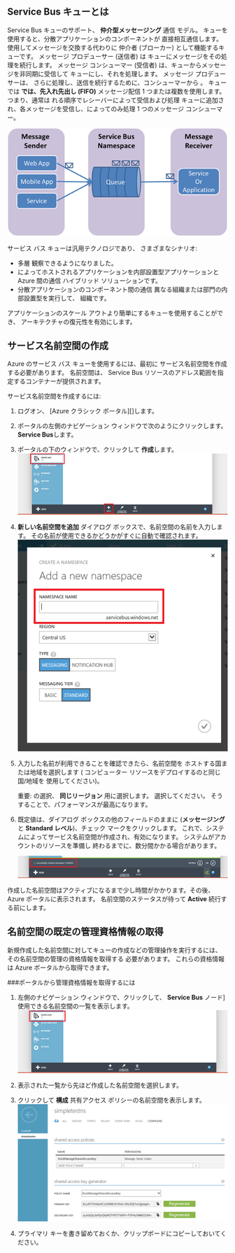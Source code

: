 <a id="what-are-service-bus-queues"></a>
## Service Bus キューとは

Service Bus キューのサポート、 **仲介型メッセージング** 通信
モデル。 キューを使用すると、分散アプリケーションのコンポーネントが
直接相互通信します。使用してメッセージを交換する代わりに
仲介者 (ブローカー) として機能するキューです。 メッセージ プロデューサー (送信者) は
キューにメッセージをその処理を続行します。
メッセージ コンシューマー (受信者) は、キューからメッセージを非同期に受信して
キューにし、それを処理します。 メッセージ プロデューサーは、
さらに処理し、送信を続行するために、コンシューマーから
。 キューでは **では、先入れ先出し (FIFO)** メッセージ配信
1 つまたは複数を使用します。 つまり、通常は
れる順序でレシーバーによって受信および処理
キューに追加され、各メッセージを受信し、によってのみ処理
1 つのメッセージ コンシューマー。

![QueueConcepts](./media/service-bus-java-how-to-create-queue/sb-queues-08.png)

サービス バス キューは汎用テクノロジであり、
さまざまなシナリオ:

-   多層
    観察できるようになりました。
-   によってホストされるアプリケーションを内部設置型アプリケーションと Azure 間の通信
    ハイブリッド ソリューションです。
-   分散アプリケーションのコンポーネント間の通信
    異なる組織または部門の内部設置型を実行して、
    組織です。

アプリケーションのスケール アウトより簡単にするキューを使用することができ、
アーキテクチャの復元性を有効にします。

## サービス名前空間の作成

Azure のサービス バス キューを使用するには、最初に
サービス名前空間を作成する必要があります。 名前空間は、
Service Bus リソースのアドレス範囲を指定するコンテナーが提供されます。

サービス名前空間を作成するには:

1.  ログオン、 [Azure クラシック ポータル][]します。

2.  ポータルの左側のナビゲーション ウィンドウで次のようにクリックします。
    **Service Bus**します。

3.  ポータルの下のウィンドウで、クリックして **作成**します。
    ![](./media/service-bus-java-how-to-create-queue/sb-queues-03.png)

4.   **新しい名前空間を追加** ダイアログ ボックスで、名前空間の名前を入力します。
    その名前が使用できるかどうかがすぐに自動で確認されます。
    ![](./media/service-bus-java-how-to-create-queue/sb-queues-04.png)

5.  入力した名前が利用できることを確認できたら、名前空間を
    ホストする国または地域を選択します (
    コンピューター リソースをデプロイするのと同じ国/地域を
    使用してください)。

    重要: の選択、 **同じリージョン** 用に選択します。
    選択してください。 そうすることで、パフォーマンスが最高になります。

6.  既定値は、ダイアログ ボックスの他のフィールドのままに (**メッセージング** と **Standard レベル**)、チェック マークをクリックします。 これで、システムによってサービス名前空間が作成され、有効になります。 システムがアカウントのリソースを準備し 終わるまでに、数分間かかる場合があります。

    ![](./media/service-bus-java-how-to-create-queue/getting-started-multi-tier-27.png)

作成した名前空間はアクティブになるまで少し時間がかかります。その後、Azure ポータルに表示されます。 名前空間のステータスが待って **Active** 続行する前にします。

## 名前空間の既定の管理資格情報の取得

新規作成した名前空間に対してキューの作成などの管理操作を実行するには、
その名前空間の管理の資格情報を取得する
必要があります。 これらの資格情報は Azure ポータルから取得できます。

###ポータルから管理資格情報を取得するには

1.  左側のナビゲーション ウィンドウで、クリックして、 **Service Bus** ノード]
    使用できる名前空間の一覧を表示します。
    ![](./media/service-bus-java-how-to-create-queue/sb-queues-13.png)

2.  表示された一覧から先ほど作成した名前空間を選択します。

3.  クリックして **構成** 共有アクセス ポリシーの名前空間を表示します。
    ![](./media/service-bus-java-how-to-create-queue/sb-queues-14.png)

4.  プライマリ キーを書き留めておくか、クリップボードにコピーしておいてください。

  [Azure classic portal]: http://manage.windowsazure.com

  [34]: ./media/service-bus-java-how-to-create-queue/VSProperties.png

